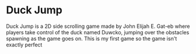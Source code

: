 # Duck Jump
 Duck Jump is a 2D side scrolling game made by John Elijah E. Gat-eb where players take control of the duck named Duwcko, jumping over the obstacles spawning as the game goes on.
This is my first game so the game isn't exactly perfect
